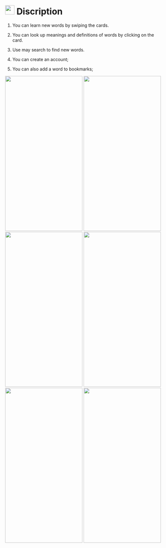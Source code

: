 # <img src="https://user-images.githubusercontent.com/82866898/151252857-4de1d2c4-f570-40a8-8024-126dc9f1de8e.png" width="30" height="30"> Discription


1. You can learn new words by swiping the cards. 
2. You can look up meanings and definitions of words by clicking on the card.
3. Use may search to find new words.

4. You can create an account;
5. You can also add a word to bookmarks;
<img src="https://user-images.githubusercontent.com/82866898/151251144-4f98d646-accc-4476-9fbc-b7675a5add05.png" width="250" height="500">
<img src="https://user-images.githubusercontent.com/82866898/151251131-dd206fb7-9c1b-4449-b167-59b7275de479.png" width="250" height="500">
<img src="https://user-images.githubusercontent.com/82866898/151251134-54a4683a-cff9-4a60-9ac3-6b37a64e6ad7.png" width="250" height="500">
<img src="https://user-images.githubusercontent.com/82866898/151251138-2df89b2f-e6f2-43bf-a048-f1b161706bf7.png" width="250" height="500">
<img src="https://user-images.githubusercontent.com/82866898/151251140-b3da7617-a350-47ac-93ac-5e8c41be320b.png" width="250" height="500">
<img src="https://user-images.githubusercontent.com/82866898/151251141-9058c97f-fd95-41e4-b039-1e32c4bb62f3.png" width="250" height="500">

